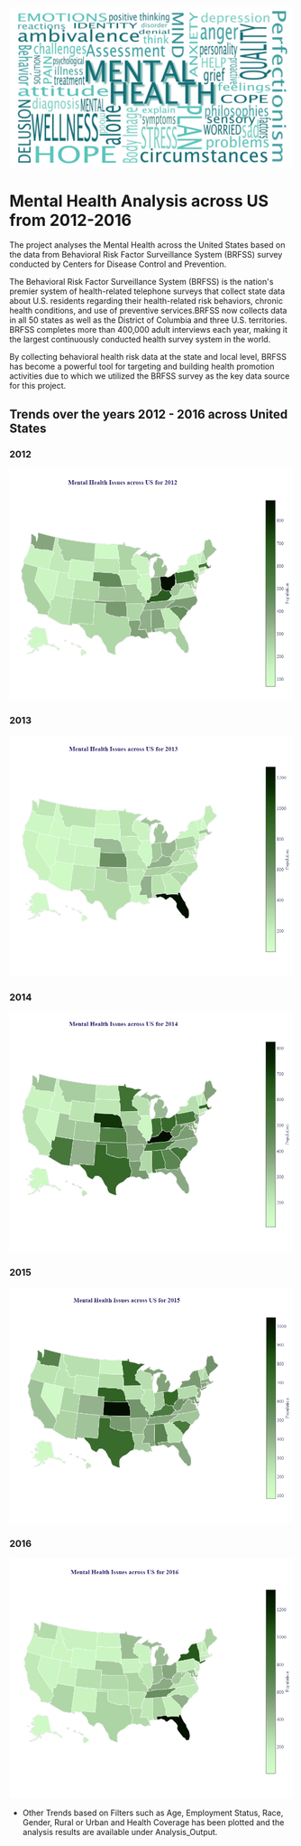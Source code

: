 ![MentalHealth](Images/MentalHealth_Intro.jpeg)
# Mental Health Analysis across US from 2012-2016

The project analyses the Mental Health across the United States based on the data from Behavioral Risk Factor Surveillance System (BRFSS) survey conducted by Centers for Disease Control and Prevention.

The Behavioral Risk Factor Surveillance System (BRFSS) is the nation's premier system of health-related telephone surveys that collect state data about U.S. residents regarding their health-related risk behaviors, chronic health conditions, and use of preventive services.BRFSS now collects data in all 50 states as well as the District of Columbia and three U.S. territories. BRFSS completes more than 400,000 adult interviews each year, making it the largest continuously conducted health survey system in the world.

By collecting behavioral health risk data at the state and local level, BRFSS has become a powerful tool for targeting and building health promotion activities due to which we utilized the BRFSS survey as the key data source for this project.

## Trends over the years 2012 - 2016 across United States

### 2012
![MentalHealth2012](Images/MentalHealth2012.png)

### 2013
![MentalHealth2013](Images/MentalHealth2013.png)

### 2014
![MentalHealth2014](Images/MentalHealth2014.png)

### 2015
![MentalHealth2015](Images/MentalHealth2015.png)

### 2016
![MentalHealth2016](Images/MentalHealth2016.png)


* Other Trends based on Filters such as Age, Employment Status, Race, Gender, Rural or Urban and Health Coverage has been plotted and the analysis results are available under Analysis_Output.

